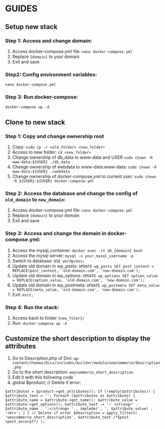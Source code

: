 # GUIDES

## **Setup new stack**
### Step 1: Access and change domain:
1. Access docker-compose.yml file: `nano docker-compose.yml`
2. Replace `{domain}` to your domain
3. Exit and save
### Step2: Config environment variables:
`nano docker-compose.yml`
### Step 3: Run docker-compose:
`docker-compose up -d`

## **Clone to new stack**
### Step 1: Copy and change ownership root
1. Copy: `sudo cp -r <old_folder> <new_folder>`
2. Access to new folder: `cd <new_folder>`
3. Change ownership of db_data to www-data and USER `sudo chown -R www-data:${USER} ./db_data`
4. Change ownership of webdata to www-data:www-data: `sudo chown -R www-data:${USER} ./webdata`
5. Change ownership of docker-compose.yml to current user: `sudo chown -R ${USER}:${USER} docker-compose.yml`
### Step 2: Access the database and change the config of `old_domain` to `new_domain`:
1. Access docker-compose.yml file: `nano docker-compose.yml`
2. Replace `{domain}` to your domain
3. Exit and save
### Step 3: Access and change the domain in docker-compose.yml:
1. Access the mysql_container: `docker exec -it db_{domain} bash`
2. Access the mysql server: `mysql -u your_mysql_username -p`
3. Switch to database: `USE wordpress;`
4. Update old domain in wp_posts: `UPDATE wp_posts SET post_content = REPLACE(post_content, 'old-domain.com', 'new-domain.com');`
5. Update old domain in wp_options: `UPDATE wp_options SET option_value = REPLACE(option_value, 'old-domain.com', 'new-domain.com');`
6. Update old domain in wp_postmeta: `UPDATE wp_postmeta SET meta_value = REPLACE(meta_value, 'old-domain.com', 'new-domain.com');`
8. Exit: `exit;`
### Step 4: Run the stack:
1. Access back to folder `{new_foler}/`
2. Run: `docker-compose up -d`


## Customize the short description to display the attributes
1. Go to Description.php of Divi: `wp-content/themes/Divi/includes/builder/module/woocommerce/Description.php`
2. Go to the short description: `woocommerce_short_description`
3. Edit it with this following code `
4. global $product; // Delete if error:

``$attributes = $product->get_attributes();
if (!empty($attributes)) {
	$attribute_text = '';
	foreach ($attributes as $attribute) {
	$attribute_name = $attribute->get_name();
	$attribute_value = $attribute->get_options();
	$attribute_text .= '✅ <strong>' . $attribute_name . ':</strong> ' . implode(', ', $attribute_value) . '<br>';
}
} // Delete if error
$description = apply_filters( 'woocommerce_short_description', $attribute_text /*$post->post_excerpt*/ );``
      
